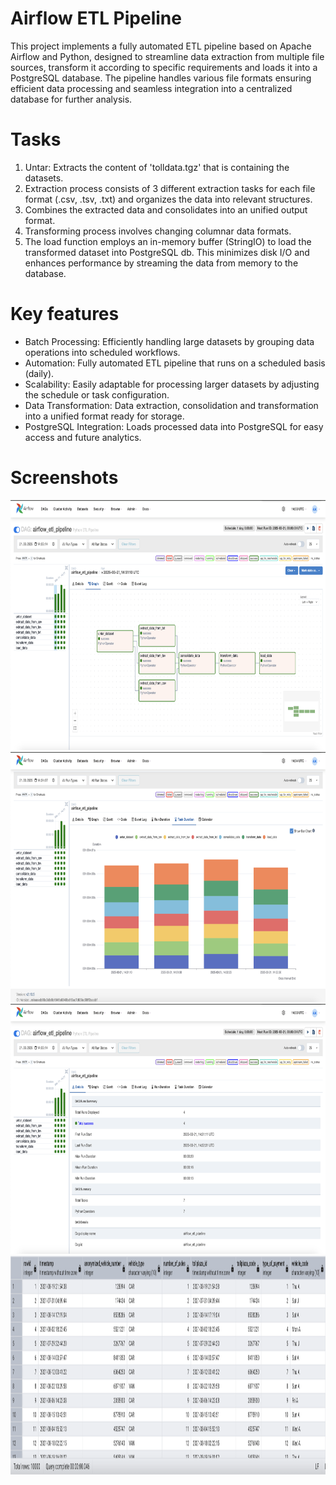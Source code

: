 # Airflow ETL Pipeline

This project implements a fully automated ETL pipeline based on Apache Airflow and Python, designed to streamline data extraction from multiple file sources, transform it according to specific requirements and loads it into a PostgreSQL database. The pipeline handles various file formats ensuring efficient data processing and seamless integration into a centralized database for further analysis.

# Tasks  
  1. Untar: Extracts the content of 'tolldata.tgz' that is containing the datasets.
  2. Extraction process consists of 3 different extraction tasks for each file format (.csv, .tsv, .txt) and organizes the data into relevant structures.
  3. Combines the extracted data and consolidates into an unified output format. 
  4. Transforming process involves changing columnar data formats.
  5. The load function employs an in-memory buffer (StringIO) to load the transformed dataset into PostgreSQL db. This minimizes disk I/O and enhances performance by streaming the data from memory to the database.

# Key features
  - Batch Processing: Efficiently handling large datasets by grouping data operations into scheduled workflows. 
  - Automation: Fully automated ETL pipeline that runs on a scheduled basis (daily).
  - Scalability: Easily adaptable for processing larger datasets by adjusting the schedule or task configuration.
  - Data Transformation: Data extraction, consolidation and transformation into a unified format ready for storage.
  - PostgreSQL Integration: Loads processed data into PostgreSQL for easy access and future analytics.

# Screenshots

<img src="screenshots/02.png" width=850 height=400>
<img src="screenshots/01.png" width=850 height=400>
<img src="screenshots/04.png" width=850 height=400>
<img src="screenshots/03.png" width=750 height=350>
